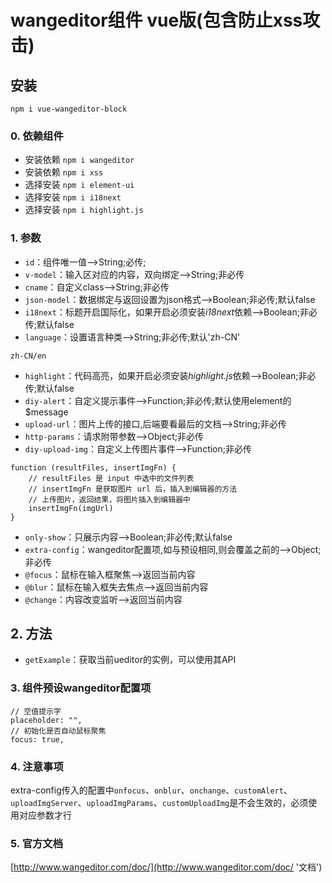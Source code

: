 # wangeditor组件 vue版(包含防止xss攻击)

## 安装
	npm i vue-wangeditor-block

### 0. 依赖组件
* 安装依赖 `npm i wangeditor`
* 安装依赖 `npm i xss`
* 选择安装 `npm i element-ui`
* 选择安装 `npm i i18next`
* 选择安装 `npm i highlight.js`

### 1. 参数
* `id`：组件唯一值-->String;必传;
* `v-model`：输入区对应的内容，双向绑定-->String;非必传
* `cname`：自定义class-->String;非必传
* `json-model`：数据绑定与返回设置为json格式-->Boolean;非必传;默认false
* `i18next`：标题开启国际化，如果开启必须安装*i18next*依赖-->Boolean;非必传;默认false
* `language`：设置语言种类-->String;非必传;默认'zh-CN'
>
	zh-CN/en
>

* `highlight`：代码高亮，如果开启必须安装*highlight.js*依赖-->Boolean;非必传;默认false
* `diy-alert`：自定义提示事件-->Function;非必传;默认使用element的$message
* `upload-url`：图片上传的接口,后端要看最后的文档-->String;非必传
* `http-params`：请求附带参数-->Object;非必传
* `diy-upload-img`：自定义上传图片事件-->Function;非必传
>
	function (resultFiles, insertImgFn) {
	    // resultFiles 是 input 中选中的文件列表
	    // insertImgFn 是获取图片 url 后，插入到编辑器的方法
	    // 上传图片，返回结果，将图片插入到编辑器中
	    insertImgFn(imgUrl)
	}
>

* `only-show`：只展示内容-->Boolean;非必传;默认false
* `extra-config`：wangeditor配置项,如与预设相同,则会覆盖之前的-->Object;非必传
* `@focus`：鼠标在输入框聚焦-->返回当前内容
* `@blur`：鼠标在输入框失去焦点-->返回当前内容
* `@change`：内容改变监听-->返回当前内容

## 2. 方法
* `getExample`：获取当前ueditor的实例，可以使用其API

### 3. 组件预设wangeditor配置项
	// 空值提示字
	placeholder: "",
	// 初始化是否自动鼠标聚焦
	focus: true, 

### 4. 注意事项
extra-config传入的配置中`onfocus`、`onblur`、`onchange`、`customAlert`、`uploadImgServer`、`uploadImgParams`、`customUploadImg`是不会生效的，必须使用对应参数才行

### 5. 官方文档
[http://www.wangeditor.com/doc/](http://www.wangeditor.com/doc/ '文档')